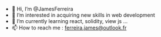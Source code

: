 - 👋 Hi, I’m @JamesFerreira
- 👀 I’m interested in acquiring new skills in web development 
- 🌱 I’m currently learning react, solidity, view js ...
- 📫 How to reach me : ferreira.james@outlook.fr

<!---
JamesFerreira/JamesFerreira is a ✨ special ✨ repository because its `README.md` (this file) appears on your GitHub profile.
You can click the Preview link to take a look at your changes.
--->
